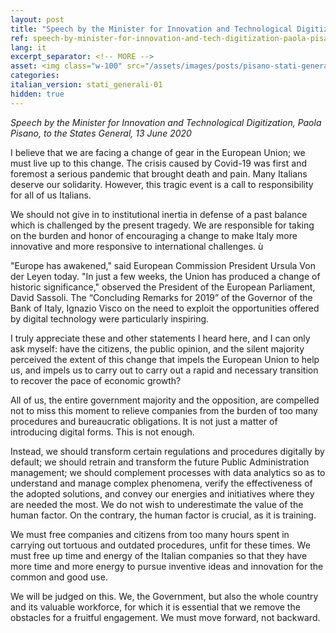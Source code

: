 ```yaml
---
layout: post
title: "Speech by the Minister for Innovation and Technological Digitization, Paola Pisano, to the States General, 13 June 2020"
ref: speech-by-minister-for-innovation-and-tech-digitization-paola-pisano-states-general-13-june-2020
lang: it
excerpt_separator: <!-- MORE -->
asset: <img class="w-100" src="/assets/images/posts/pisano-stati-generali-01.jpg" alt="Paola Pisano agli Stati Generali, 13 giugno 2020"/>
categories:
italian_version: stati_generali-01
hidden: true
---
```


_Speech by the Minister for Innovation and Technological Digitization, Paola Pisano, to the States General, 13 June 2020_

<!-- MORE -->

I believe that we are facing a change of gear in the European Union; we must live up to this change. The crisis caused by Covid-19 was first and foremost a serious pandemic that brought death and pain. Many Italians deserve our solidarity. However,  this tragic event is a call  to responsibility for all of us Italians.  

We should not give in to institutional inertia in defense of a past balance which is challenged by the present tragedy. We are responsible for taking on the burden and honor of encouraging a change to make Italy more innovative and more responsive to international challenges.  ù

"Europe has awakened," said European Commission President Ursula Von der Leyen today. "In just a few weeks, the Union has produced a change of historic significance," observed the President of the European Parliament, David Sassoli. The “Concluding Remarks for 2019” of the Governor of the Bank of Italy, Ignazio Visco  on the need to exploit the opportunities offered by digital technology were particularly  inspiring.  

I truly appreciate these and other statements I heard here, and I can only ask myself: have the citizens, the public opinion, and the silent majority  perceived the extent of this change that impels the European Union to help us, and impels us to carry out to carry out a rapid and necessary transition to recover the pace of economic growth?  

All of us, the entire government majority and the opposition, are compelled not to miss this moment to relieve companies from the burden of too many procedures and bureaucratic obligations. It is not just a matter of introducing digital forms. This is not enough.  

Instead, we should transform certain regulations and procedures digitally by default; we should retrain and transform the future Public Administration management; we should  complement processes with data analytics so as to understand and manage complex phenomena, verify the effectiveness of the  adopted solutions, and convey our energies and initiatives where they are needed the most. We do not wish to underestimate the value of the human factor. On the contrary, the human factor is crucial, as it is training.  

We must free companies and citizens from too many hours spent in carrying out tortuous and outdated procedures, unfit for these times. We must free up time and energy of the Italian companies so that they have more time and more energy to pursue inventive ideas and innovation for the common and good use.  

We will be judged on this. We, the Government, but also the whole country and its valuable workforce, for which it is essential that we remove the obstacles for a fruitful engagement. We must move forward, not backward.  


